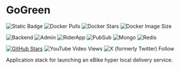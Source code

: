 # GoGreen
![Static Badge](https://img.shields.io/badge/Read-Docs-blue)
![Docker Pulls](https://img.shields.io/docker/pulls/blobcity/db)
![Docker Stars](https://img.shields.io/docker/stars/blobcity/db)
![Docker Image Size](https://img.shields.io/docker/image-size/blobcity/db)

![Backend](https://img.shields.io/badge/Backend-NodeJS-red)
![Admin](https://img.shields.io/badge/Administration-React-orange)
![RiderApp](https://img.shields.io/badge/Rider%20App-React%20Native-yellow)
![PubSub](https://img.shields.io/badge/PubSub-Kafka-olive)
![Mongo](https://img.shields.io/badge/Storage-MongoDB-green)
![Redis](https://img.shields.io/badge/Cache-Redis-lime)

[![GitHub Stars](https://shields.io/github/stars/mpensystems?style=social)](https://github.com/mpensystems)
![YouTube Video Views](https://img.shields.io/youtube/views/r76OIfLlm10)
![X (formerly Twitter) Follow](https://img.shields.io/twitter/follow/MP_Ensystems)

Application stack for launching an eBike hyper local delivery service.